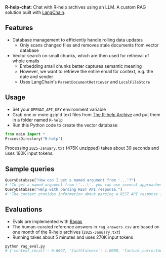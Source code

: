 **R-help-chat**: Chat with R-help archives using an LLM. A custom RAG solution built with [LangChain](https://www.langchain.com/).

## Features

- Database management to efficiently handle rolling data updates
  - Only scans changed files and removes stale documents from vector database
- Vector search on small chunks, which are then used for retrieval of whole emails
  - Embedding small chunks better captures semantic meaning
  - However, we want to retrieve the entire email for context, e.g. the date and sender
  - Uses LangChain's `ParentDocumentRetriever` and `LocalFileStore`

## Usage

- Set your `OPENAI_API_KEY` environment variable
- Grab one or more gzip'd text files from [The R-help Archive](https://stat.ethz.ch/pipermail/r-help/) and put them in a folder named `R-help`
- Run this Python code to create the vector database:

```python
from main import *
ProcessDirectory("R-help")
```

Processing `2025-January.txt` (476K unzipped) takes about 30 seconds and uses 160K input tokens.

## Sample queries

```python
QueryDatabase("How can I get a named argument from '...'?")
# 'To get a named argument from \'...\', you can use several approaches as discussed in the context. Here are a few methods ...'
QueryDatabase("Help with parsing REST API response.")
# 'The context provides information about parsing a REST API response in JSON format using R. Specifically, it mentions that the response from the API endpoint is in JSON format and suggests using the `jsonlite` package to parse it. ...'
```

## Evaluations

- Evals are implemented with [Ragas](https://github.com/explodinggradients/ragas)
- The human-curated reference answers in `rag_answers.csv` are based on one month of the R-help archives (`2025-January.txt`)
- Running takes about 5 minutes and uses 270K input tokens

```python
python rag_eval.py
# {'context_recall': 0.6667, 'faithfulness': 1.0000, 'factual_correctness(mode=f1)': 0.6275}
```
